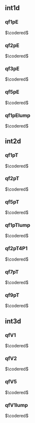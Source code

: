 ## int1d

### qf1pE

$\codered$

### qf2pE

$\codered$

### qf3pE

$\codered$

### qf5pE

$\codered$

### qf1pElump

$\codered$

## int2d

### qf1pT

$\codered$

### qf2pT

$\codered$

### qf5pT

$\codered$

### qf1pTlump

$\codered$

### qf2pT4P1

$\codered$

### qf7pT

$\codered$

### qf9pT

$\codered$

## int3d

### qfV1

$\codered$

### qfV2

$\codered$

### qfV5

$\codered$

### qfV1lump

$\codered$
